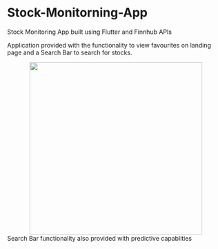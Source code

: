 # Stock-Monitorning-App
Stock Monitoring App built using Flutter and Finnhub APIs

Application provided with the functionality to view favourites on landing page and a Search Bar to search for stocks.
<div align="center">
  <img src="https://i.imgur.com/JKMzjzR.png" width=400px>
</div>
Search Bar functionality also provided with predictive capablities
